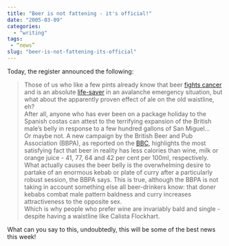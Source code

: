 ```yaml
---
title: "Beer is not fattening - it's official!"
date: "2005-03-09"
categories: 
  - "writing"
tags:
 - “news”
slug: "beer-is-not-fattening-its-official"
---
```


Today, the register announced the following:

> Those of us who like a few pints already know that beer [fights cancer][1] and is an absolute [life-saver][2] in an avalanche emergency situation, but what about the apparently proven effect of ale on the old waistline, eh?  
> After all, anyone who has ever been on a package holiday to the Spanish costas can attest to the terrifying expansion of the British male’s belly in response to a few hundred gallons of San Miguel…  
> Or maybe not. A new campaign by the British Beer and Pub Association (BBPA), as reported on the [BBC][3], highlights the most satisfying fact that beer in reality has less calories than wine, milk or orange juice - 41, 77, 64 and 42 per cent per 100ml, respectively.  
> What actually causes the beer belly is the overwhelming desire to partake of an enormous kebab or plate of curry after a particularly robust session, the BBPA says. This is true, although the BBPA is not taking in account something else all beer-drinkers know: that doner kebabs combat male pattern baldness and curry increases attractiveness to the opposite sex.  
> Which is why people who prefer wine are invariably bald and single - despite having a waistline like Calista Flockhart.

What can you say to this, undoubtedly, this will be some of the best news this week!

[1]:	https://www.theregister.co.uk/2005/01/20/beer_fights_cancer/
[2]:	https://www.theregister.co.uk/2005/01/31/avalanche_escape/
[3]:	https://news.bbc.co.uk/1/hi/magazine/4329323.stm